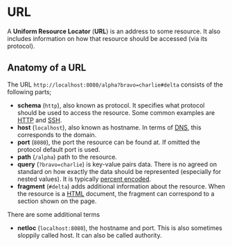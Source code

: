 # URL

A **Uniform Resource Locator** (**URL**) is an address to some resource. It also
includes information on how that resource should be accessed (via its protocol).

## Anatomy of a URL

The URL `http://localhost:8080/alpha?bravo=charlie#delta` consists of the
following parts;

- **schema** (`http`), also known as protocol. It specifies what protocol should
  be used to access the resource. Some common examples are
  [HTTP](./protocols/http/README.md) and [SSH](./protocols/ssh.md).
- **host** (`localhost`), also known as hostname. In terms of
  [DNS](../network/protocols/dns.md), this corresponds to the domain.
- **port** (`8080`), the port the resource can be found at. If omitted the
  protocol default port is used.
- **path** (`/alpha`) path to the resource.
- **query** (`?bravo=charlie`) is key-value pairs data. There is no agreed on
  standard on how exactly the data should be represented (especially for nested
  values). It is typically
  [percent encoded](../programming/encodings.md#percent-encoding).
- **fragment** (`#delta`) adds additional information about the resource. When
  the resource is a [HTML](../programming/data_formats/html.md) document, the
  fragment can correspond to a section shown on the page.

There are some additional terms

- **netloc** (`localhost:8080`), the hostname and port. This is also sometimes
  sloppily called host. It can also be called authority.
